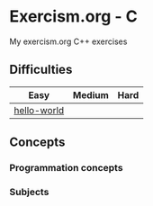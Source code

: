 # Exercism.org - C
My exercism.org C++ exercises

## Difficulties


| Easy | Medium | Hard |
| --------------- | --------------- | --------------- |
| [hello-world](./hello-world/)  |  |  |



## Concepts
### Programmation concepts
### Subjects
